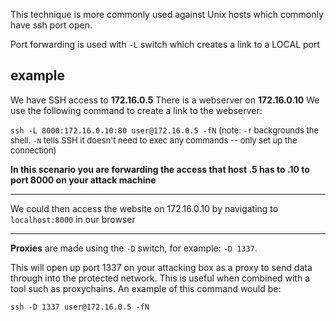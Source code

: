 This technique is more commonly used against Unix hosts which commonly have ssh port open.

Port forwarding is used with `-L` switch which creates a link to a LOCAL port

## example
We have SSH access to **172.16.0.5**
There is a webserver on **172.16.0.10**
We use the following command to create a link to the webserver:

`ssh -L 8000:172.16.0.10:80 user@172.16.0.5 -fN`
<font size="2"> (note: `-f` backgrounds the shell. `-N` tells SSH it doesn't need to exec any commands -- only set up the connection) </font>

**In this scenario you are forwarding the access that host .5 has to .10 to port 8000 on your attack machine**

---

We could then access the website on 172.16.0.10 by navigating to `localhost:8000` in our browser

---


**Proxies** are made using the `-D` switch, for example: `-D 1337`. 

This will open up port 1337 on your attacking box as a proxy to send data through into the protected network. This is useful when combined with a tool such as proxychains. An example of this command would be:  

`ssh -D 1337 user@172.16.0.5 -fN`

